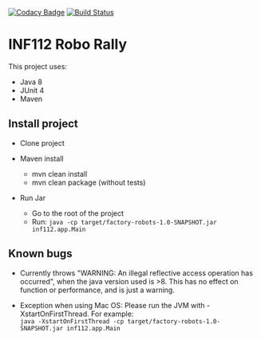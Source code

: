 [![Codacy Badge](https://api.codacy.com/project/badge/Grade/6f45b1103d2845708238cd5ca2cad53f)](https://app.codacy.com/gh/inf112-v20/factoryRobots?utm_source=github.com&utm_medium=referral&utm_content=inf112-v20/factoryRobots&utm_campaign=Badge_Grade_Settings)
[![Build Status](https://travis-ci.com/inf112-v20/factoryRobots.svg?branch=master)](https://travis-ci.com/inf112-v20/factoryRobots)
# INF112 Robo Rally
This project uses:
*   Java 8
*   JUnit 4
*   Maven
 
## Install project

*   Clone project
*   Maven install
    *   mvn clean install
    *   mvn clean package (without tests)   
    
*   Run Jar
    * Go to the root of the project
    * Run: ```java -cp target/factory-robots-1.0-SNAPSHOT.jar inf112.app.Main```


## Known bugs
- Currently throws "WARNING: An illegal reflective access operation has occurred", 
when the java version used is >8. This has no effect on function or performance, and is just a warning.

- Exception when using Mac OS: Please run the JVM with -XstartOnFirstThread. For example:<br>
```java -XstartOnFirstThread -cp target/factory-robots-1.0-SNAPSHOT.jar inf112.app.Main```
